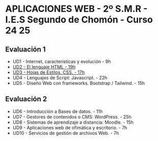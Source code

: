 # APLICACIONES WEB - 2º S.M.R - I.E.S Segundo de Chomón - Curso 24 25

## Evaluación 1

- UD1 - Internet, características y evolución - 9h
- [UD2 - El lenguaje HTML - 19h](./UD2-HTML/)
- [UD3 - Hojas de Estilos. CSS. - 17h](./UD3-CSS/readme.md)
- UD4 - Lenguajes de Script: Javascript. - 22h
- UD5 - Diseño Web con frameworks. Bootstrap / Tailwind. - 15h

## Evaluación 2

- UD6 - Introducción a Bases de datos. - 11h
- UD7 - Gestores de contenidos o CMS: WordPress. - 25h
- UD8 - Sistemas de aprendizaje a distancia: Moodle. - 15h
- UD9 - Aplicaciones web de ofimática y escritorio. - 7h
- UD10 - Servicios de gestión de archivos Web. - 7h